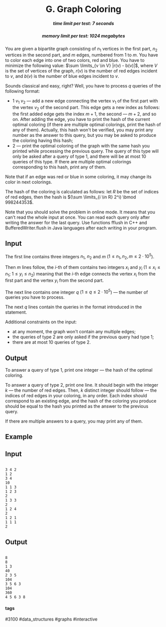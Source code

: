 <h1 style='text-align: center;'> G. Graph Coloring</h1>

<h5 style='text-align: center;'>time limit per test: 7 seconds</h5>
<h5 style='text-align: center;'>memory limit per test: 1024 megabytes</h5>

You are given a bipartite graph consisting of $n_1$ vertices in the first part, $n_2$ vertices in the second part, and $m$ edges, numbered from $1$ to $m$. You have to color each edge into one of two colors, red and blue. You have to minimize the following value: $\sum \limits_{v \in V} |r(v) - b(v)|$, where $V$ is the set of vertices of the graph, $r(v)$ is the number of red edges incident to $v$, and $b(v)$ is the number of blue edges incident to $v$.

Sounds classical and easy, right? Well, you have to process $q$ queries of the following format:

* $1$ $v_1$ $v_2$ — add a new edge connecting the vertex $v_1$ of the first part with the vertex $v_2$ of the second part. This edge gets a new index as follows: the first added edge gets the index $m + 1$, the second — $m + 2$, and so on. After adding the edge, you have to print the hash of the current optimal coloring (if there are multiple optimal colorings, print the hash of any of them). Actually, this hash won't be verified, you may print any number as the answer to this query, but you may be asked to produce the coloring having this hash;
* $2$ — print the optimal coloring of the graph with the same hash you printed while processing the previous query. The query of this type will only be asked after a query of type $1$, and there will be at most $10$ queries of this type. If there are multiple optimal colorings corresponding to this hash, print any of them.

Note that if an edge was red or blue in some coloring, it may change its color in next colorings.

The hash of the coloring is calculated as follows: let $R$ be the set of indices of red edges, then the hash is $(\sum \limits_{i \in R} 2^i) \bmod 998244353$.

Note that you should solve the problem in online mode. It means that you can't read the whole input at once. You can read each query only after writing the answer for the last query. Use functions fflush in C++ and BufferedWriter.flush in Java languages after each writing in your program.

## Input

The first line contains three integers $n_1$, $n_2$ and $m$ ($1 \le n_1, n_2, m \le 2 \cdot 10^5$).

Then $m$ lines follow, the $i$-th of them contains two integers $x_i$ and $y_i$ ($1 \le x_i \le n_1$; $1 \le y_i \le n_2$) meaning that the $i$-th edge connects the vertex $x_i$ from the first part and the vertex $y_i$ from the second part.

The next line contains one integer $q$ ($1 \le q \le 2 \cdot 10^5$) — the number of queries you have to process.

The next $q$ lines contain the queries in the format introduced in the statement.

Additional constraints on the input:

* at any moment, the graph won't contain any multiple edges;
* the queries of type $2$ are only asked if the previous query had type $1$;
* there are at most $10$ queries of type $2$.
## Output

To answer a query of type $1$, print one integer — the hash of the optimal coloring.

To answer a query of type $2$, print one line. It should begin with the integer $k$ — the number of red edges. Then, $k$ distinct integer should follow — the indices of red edges in your coloring, in any order. Each index should correspond to an existing edge, and the hash of the coloring you produce should be equal to the hash you printed as the answer to the previous query.

If there are multiple answers to a query, you may print any of them.

## Example

## Input


```

3 4 2
1 2
3 4
10
1 1 3
1 2 3
2
1 3 3
2
1 2 4
2
1 2 1
1 1 1
2

```
## Output


```

8
8
1 3
40
2 3 5
104
3 5 6 3
104
360
4 5 6 3 8

```


#### tags 

#3100 #data_structures #graphs #interactive 